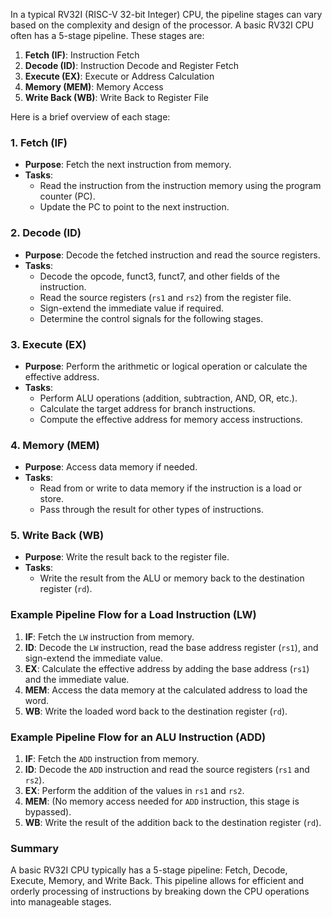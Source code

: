 In a typical RV32I (RISC-V 32-bit Integer) CPU, the pipeline stages can vary based on the complexity and design of the processor. 
A basic RV32I CPU often has a 5-stage pipeline. These stages are:

1. **Fetch (IF)**: Instruction Fetch
2. **Decode (ID)**: Instruction Decode and Register Fetch
3. **Execute (EX)**: Execute or Address Calculation
4. **Memory (MEM)**: Memory Access
5. **Write Back (WB)**: Write Back to Register File

Here is a brief overview of each stage:

### 1. Fetch (IF)
- **Purpose**: Fetch the next instruction from memory.
- **Tasks**: 
  - Read the instruction from the instruction memory using the program counter (PC).
  - Update the PC to point to the next instruction.

### 2. Decode (ID)
- **Purpose**: Decode the fetched instruction and read the source registers.
- **Tasks**:
  - Decode the opcode, funct3, funct7, and other fields of the instruction.
  - Read the source registers (`rs1` and `rs2`) from the register file.
  - Sign-extend the immediate value if required.
  - Determine the control signals for the following stages.

### 3. Execute (EX)
- **Purpose**: Perform the arithmetic or logical operation or calculate the effective address.
- **Tasks**:
  - Perform ALU operations (addition, subtraction, AND, OR, etc.).
  - Calculate the target address for branch instructions.
  - Compute the effective address for memory access instructions.

### 4. Memory (MEM)
- **Purpose**: Access data memory if needed.
- **Tasks**:
  - Read from or write to data memory if the instruction is a load or store.
  - Pass through the result for other types of instructions.

### 5. Write Back (WB)
- **Purpose**: Write the result back to the register file.
- **Tasks**:
  - Write the result from the ALU or memory back to the destination register (`rd`).

### Example Pipeline Flow for a Load Instruction (LW)

1. **IF**: Fetch the `LW` instruction from memory.
2. **ID**: Decode the `LW` instruction, read the base address register (`rs1`), and sign-extend the immediate value.
3. **EX**: Calculate the effective address by adding the base address (`rs1`) and the immediate value.
4. **MEM**: Access the data memory at the calculated address to load the word.
5. **WB**: Write the loaded word back to the destination register (`rd`).

### Example Pipeline Flow for an ALU Instruction (ADD)

1. **IF**: Fetch the `ADD` instruction from memory.
2. **ID**: Decode the `ADD` instruction and read the source registers (`rs1` and `rs2`).
3. **EX**: Perform the addition of the values in `rs1` and `rs2`.
4. **MEM**: (No memory access needed for `ADD` instruction, this stage is bypassed).
5. **WB**: Write the result of the addition back to the destination register (`rd`).

### Summary

A basic RV32I CPU typically has a 5-stage pipeline: Fetch, Decode, Execute, Memory, and Write Back. This pipeline allows for efficient and orderly processing of instructions by breaking down the CPU operations into manageable stages.
